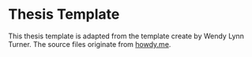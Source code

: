 Thesis Template
===============

This thesis template is adapted from the template create by Wendy Lynn Turner.
The source files originate from [howdy.me](http://howdy.me/).
